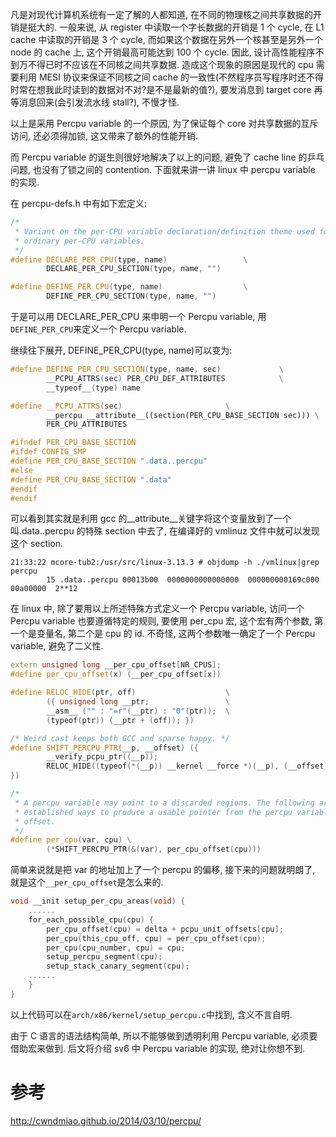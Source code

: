 
凡是对现代计算机系统有一定了解的人都知道, 在不同的物理核之间共享数据的开销是挺大的. 一般来说, 从 register 中读取一个字长数据的开销是 1 个 cycle, 在 L1 cache 中读取的开销是 3 个 cycle, 而如果这个数据在另外一个核甚至是另外一个 node 的 cache 上, 这个开销最高可能达到 100 个 cycle. 因此, 设计高性能程序不到万不得已时不应该在不同核之间共享数据. 造成这个现象的原因是现代的 cpu 需要利用 MESI 协议来保证不同核之间 cache 的一致性(不然程序员写程序时还不得时常在想我此时读到的数据对不对?是不是最新的值?), 要发消息到 target core 再等消息回来(会引发流水线 stall?), 不慢才怪.

以上是采用 Percpu variable 的一个原因, 为了保证每个 core 对共享数据的互斥访问, 还必须得加锁, 这又带来了额外的性能开销.

而 Percpu variable 的诞生则很好地解决了以上的问题, 避免了 cache line 的乒乓问题, 也没有了锁之间的 contention. 下面就来讲一讲 linux 中 percpu variable 的实现.

在 percpu-defs.h 中有如下宏定义:

```cpp
/*
 * Variant on the per-CPU variable declaration/definition theme used for
 * ordinary per-CPU variables.
 */
#define DECLARE_PER_CPU(type, name)                 \
        DECLARE_PER_CPU_SECTION(type, name, "")

#define DEFINE_PER_CPU(type, name)                  \
        DEFINE_PER_CPU_SECTION(type, name, "")
```

于是可以用 DECLARE_PER_CPU 来申明一个 Percpu variable, 用`DEFINE_PER_CPU`来定义一个 Percpu variable.

继续往下展开, DEFINE_PER_CPU(type, name)可以变为:

```cpp
#define DEFINE_PER_CPU_SECTION(type, name, sec)             \
        __PCPU_ATTRS(sec) PER_CPU_DEF_ATTRIBUTES            \
        __typeof__(type) name

#define __PCPU_ATTRS(sec)                       \
        __percpu __attribute__((section(PER_CPU_BASE_SECTION sec))) \
        PER_CPU_ATTRIBUTES

#ifndef PER_CPU_BASE_SECTION
#ifdef CONFIG_SMP
#define PER_CPU_BASE_SECTION ".data..percpu"
#else
#define PER_CPU_BASE_SECTION ".data"
#endif
#endif
```

可以看到其实就是利用 gcc 的__attribute__关键字将这个变量放到了一个叫.data..percpu 的特殊 section 中去了, 在编译好的 vmlinuz 文件中就可以发现这个 section.

```
21:33:22 mcore-tub2:/usr/src/linux-3.13.3 # objdump -h ./vmlinux|grep percpu
        15 .data..percpu 00013b00  0000000000000000  000000000169c000  00a00000  2**12
```

在 linux 中, 除了要用以上所述特殊方式定义一个 Percpu variable, 访问一个 Percpu variable 也要遵循特定的规则, 要使用 per_cpu 宏, 这个宏有两个参数, 第一个是变量名, 第二个是 cpu 的 id. 不奇怪, 这两个参数唯一确定了一个 Percpu variable, 避免了二义性.

```cpp
extern unsigned long __per_cpu_offset[NR_CPUS];
#define per_cpu_offset(x) (__per_cpu_offset[x])

#define RELOC_HIDE(ptr, off)                    \
        ({ unsigned long __ptr;                 \
        __asm__ ("" : "=r"(__ptr) : "0"(ptr));  \
        (typeof(ptr)) (__ptr + (off)); })

/* Weird cast keeps both GCC and sparse happy. */
#define SHIFT_PERCPU_PTR(__p, __offset) ({                                  \
        __verify_pcpu_ptr((__p));                                           \
        RELOC_HIDE((typeof(*(__p)) __kernel __force *)(__p), (__offset));   \
})

/*
 * A percpu variable may point to a discarded regions. The following are
 * established ways to produce a usable pointer from the percpu variable
 * offset.
 */
#define per_cpu(var, cpu) \
        (*SHIFT_PERCPU_PTR(&(var), per_cpu_offset(cpu)))
```

简单来说就是把 var 的地址加上了一个 percpu 的偏移, 接下来的问题就明朗了, 就是这个`__per_cpu_offset`是怎么来的.

```cpp
void __init setup_per_cpu_areas(void) {
    ......
    for_each_possible_cpu(cpu) {
        per_cpu_offset(cpu) = delta + pcpu_unit_offsets[cpu];
        per_cpu(this_cpu_off, cpu) = per_cpu_offset(cpu);
        per_cpu(cpu_number, cpu) = cpu;
        setup_percpu_segment(cpu);
        setup_stack_canary_segment(cpu);
    ......
    }
}
```

以上代码可以在`arch/x86/kernel/setup_percpu.c`中找到, 含义不言自明.

由于 C 语言的语法结构简单, 所以不能够做到透明利用 Percpu variable, 必须要借助宏来做到. 后文将介绍 sv6 中 Percpu variable 的实现, 绝对让你想不到.

# 参考

http://cwndmiao.github.io/2014/03/10/percpu/